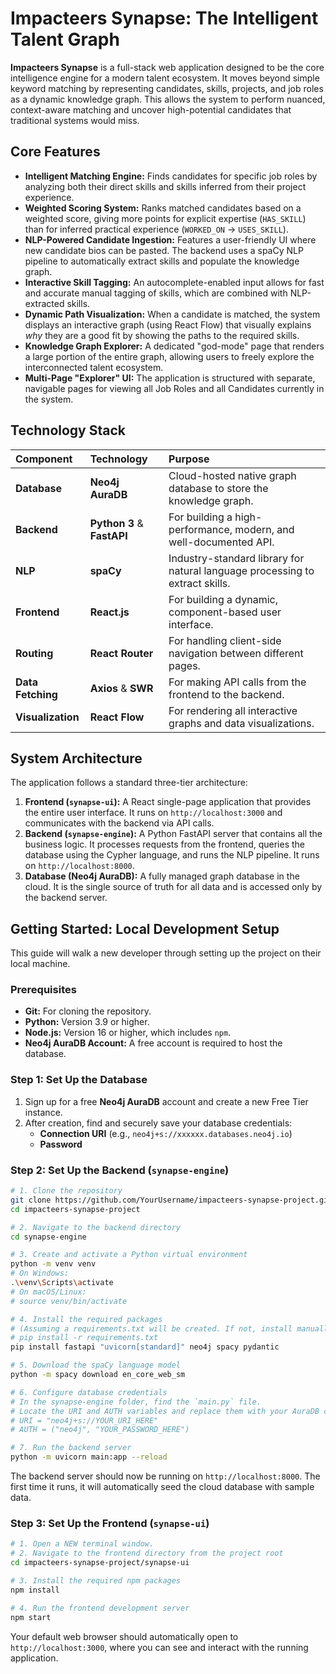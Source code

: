 # **Impacteers Synapse: The Intelligent Talent Graph**

**Impacteers Synapse** is a full-stack web application designed to be the core intelligence engine for a modern talent ecosystem. It moves beyond simple keyword matching by representing candidates, skills, projects, and job roles as a dynamic knowledge graph. This allows the system to perform nuanced, context-aware matching and uncover high-potential candidates that traditional systems would miss.

## **Core Features**

*   **Intelligent Matching Engine:** Finds candidates for specific job roles by analyzing both their direct skills and skills inferred from their project experience.
*   **Weighted Scoring System:** Ranks matched candidates based on a weighted score, giving more points for explicit expertise (`HAS_SKILL`) than for inferred practical experience (`WORKED_ON` -> `USES_SKILL`).
*   **NLP-Powered Candidate Ingestion:** Features a user-friendly UI where new candidate bios can be pasted. The backend uses a spaCy NLP pipeline to automatically extract skills and populate the knowledge graph.
*   **Interactive Skill Tagging:** An autocomplete-enabled input allows for fast and accurate manual tagging of skills, which are combined with NLP-extracted skills.
*   **Dynamic Path Visualization:** When a candidate is matched, the system displays an interactive graph (using React Flow) that visually explains *why* they are a good fit by showing the paths to the required skills.
*   **Knowledge Graph Explorer:** A dedicated "god-mode" page that renders a large portion of the entire graph, allowing users to freely explore the interconnected talent ecosystem.
*   **Multi-Page "Explorer" UI:** The application is structured with separate, navigable pages for viewing all Job Roles and all Candidates currently in the system.

## **Technology Stack**

| Component | Technology | Purpose |
| :--- | :--- | :--- |
| **Database** | **Neo4j AuraDB** | Cloud-hosted native graph database to store the knowledge graph. |
| **Backend** | **Python 3** & **FastAPI** | For building a high-performance, modern, and well-documented API. |
| **NLP**| **spaCy**| Industry-standard library for natural language processing to extract skills. |
| **Frontend** | **React.js**| For building a dynamic, component-based user interface. |
| **Routing** | **React Router** | For handling client-side navigation between different pages. |
| **Data Fetching**| **Axios** & **SWR** | For making API calls from the frontend to the backend. |
| **Visualization**| **React Flow**| For rendering all interactive graphs and data visualizations. |

## **System Architecture**

The application follows a standard three-tier architecture:

1.  **Frontend (`synapse-ui`):** A React single-page application that provides the entire user interface. It runs on `http://localhost:3000` and communicates with the backend via API calls.
2.  **Backend (`synapse-engine`):** A Python FastAPI server that contains all the business logic. It processes requests from the frontend, queries the database using the Cypher language, and runs the NLP pipeline. It runs on `http://localhost:8000`.
3.  **Database (Neo4j AuraDB):** A fully managed graph database in the cloud. It is the single source of truth for all data and is accessed only by the backend server.

## **Getting Started: Local Development Setup**

This guide will walk a new developer through setting up the project on their local machine.

### **Prerequisites**

*   **Git:** For cloning the repository.
*   **Python:** Version 3.9 or higher.
*   **Node.js:** Version 16 or higher, which includes `npm`.
*   **Neo4j AuraDB Account:** A free account is required to host the database.

### **Step 1: Set Up the Database**

1.  Sign up for a free **Neo4j AuraDB** account and create a new Free Tier instance.
2.  After creation, find and securely save your database credentials:
    *   **Connection URI** (e.g., `neo4j+s://xxxxxx.databases.neo4j.io`)
    *   **Password**

### **Step 2: Set Up the Backend (`synapse-engine`)**

```bash
# 1. Clone the repository
git clone https://github.com/YourUsername/impacteers-synapse-project.git
cd impacteers-synapse-project

# 2. Navigate to the backend directory
cd synapse-engine

# 3. Create and activate a Python virtual environment
python -m venv venv
# On Windows:
.\venv\Scripts\activate
# On macOS/Linux:
# source venv/bin/activate

# 4. Install the required packages
# (Assuming a requirements.txt will be created. If not, install manually)
# pip install -r requirements.txt
pip install fastapi "uvicorn[standard]" neo4j spacy pydantic

# 5. Download the spaCy language model
python -m spacy download en_core_web_sm

# 6. Configure database credentials
# In the synapse-engine folder, find the `main.py` file.
# Locate the URI and AUTH variables and replace them with your AuraDB credentials.
# URI = "neo4j+s://YOUR_URI_HERE"
# AUTH = ("neo4j", "YOUR_PASSWORD_HERE")

# 7. Run the backend server
python -m uvicorn main:app --reload
```
The backend server should now be running on `http://localhost:8000`. The first time it runs, it will automatically seed the cloud database with sample data.

### **Step 3: Set Up the Frontend (`synapse-ui`)**

```bash
# 1. Open a NEW terminal window.
# 2. Navigate to the frontend directory from the project root
cd impacteers-synapse-project/synapse-ui

# 3. Install the required npm packages
npm install

# 4. Run the frontend development server
npm start
```
Your default web browser should automatically open to `http://localhost:3000`, where you can see and interact with the running application.